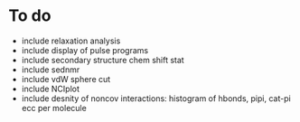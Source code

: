 # To do

- include relaxation analysis
- include display of pulse programs
- include secondary structure chem shift stat
- include sednmr
- include vdW sphere cut
- include NCIplot
- include desnity of noncov interactions: histogram of hbonds, pipi, cat-pi ecc per molecule
